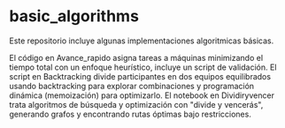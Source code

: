 # basic_algorithms
Este repositorio incluye algunas implementaciones algoritmicas básicas.

El código en Avance_rapido asigna tareas a máquinas minimizando el tiempo total con un enfoque heurístico, incluye un script de validación. 
El script en Backtracking divide participantes en dos equipos equilibrados usando backtracking para explorar combinaciones y programación dinámica (memoización) para optimizarlo.
El notebook en Dividiryvencer trata algoritmos de búsqueda y optimización con "divide y vencerás", generando grafos y encontrando rutas óptimas bajo restricciones.
